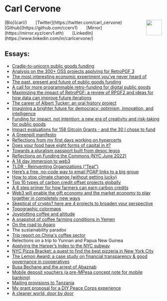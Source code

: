 # Carl Cervone

<img src="../assets/img/avatar.png" width="50" height="50" align="right"/>
[Bio](carl/) 
&nbsp; &nbsp; &nbsp; [Twitter](https://twitter.com/carl_cervone)
&nbsp; &nbsp; &nbsp; [Github](https://github.com/ccerv1)
&nbsp; &nbsp; &nbsp; [Mirror](https://mirror.xyz/cerv1.eth)
&nbsp; &nbsp; &nbsp; [LinkedIn](https://www.linkedin.com/in/carlcervone/)

## Essays:
- [Cradle-to-unicorn public goods funding](https://gov.gitcoin.co/t/cradle-to-unicorn-public-goods-funding/17189)
- [Analysis on the 300+ OSS projects applying for RetroPGF 3](https://mirror.xyz/cerv1.eth/aKLPb2c9n57zNUyOkv8IirYawVba74a1gjjTAe3TPX0)
- [The most interesting economic experiment you’ve never heard of](https://mirror.xyz/cerv1.eth/SupW7pL4YBK56YY3HOWhz_9aOeMiKUDsPG4xVZSBE6k)
- [The past, present and future of public goods funding](https://mirror.xyz/cerv1.eth/VfD17ebuKnUr3jXI2Bbw0qvH1GbsCO6NqjqQ0ecJW_c)
- [A call for more programmable retro-funding for digital public goods](essays/programmable_retrofunding)
- [Maximizing the impact of RetroPGF: a review of RPGF2 and ideas for how data can improve future iterations](https://mirror.xyz/cerv1.eth/tCjpRODfiYpnKIgPLRplW0lAopVP3no_JmI34dNsAWk)
- [The career of Albert Tucker: an oral history project](essays/albert_tucker)
- [Imagining a brighter future for democracy: optimism, innovation, and intelligence](essays/optimistic_democracy)
- [Funding for impact, not intention: a new era of creativity and risk-taking for public goods](essays/funding_for_impact)
- [Impact evaluations for 158 Gitcoin Grants - and the 30 I chose to fund](essays/gtc_alpha_impact)
- [A Greenpill manifesto](essays/greenpill)
- [Reflections from my first days working on hypercerts](essays/hypercerts_reflections)
- [Does your food have eight forms of capital in it?](https://mirror.xyz/cerv1.eth/jpe5NGhHDL-1JjtY2jE0MYbc055cfP-138jDBhZ2Z9A)
- [Towards a pluralism passport built from desoc legos](essays/pluralism_passport)
- [Reflections on Funding the Commons (NYC June 2022)](essays/funding_the_commons)
- [A 14 day immersion to web3](essays/14days)
- [TLDR - Reinventing Organizations (“Teal”)](essays/teal)
- [Here’s a free, no-code way to email POAP links to a big group](essays/nocode_poap)
- [How to stop climate change (without getting lucky)](essays/climate_change)
- [Top 10 types of carbon credit offset projects globally](essays/carbon_credits_db)
- [A 6 step primer for how farmers can earn carbon credits](essays/carbon_credits_6steps)
- [Web3 will enable the gift economy and the market economy to play together in completely new ways](essays/web3_gift_economy)
- [Skeptical of crypto? here are 4 projects to broaden your perspective](essays/crypto_skeptic)
- [Topographic colormaps](essays/topoloco)
- [Joyplotting coffee and altitude](essays/joyplotting)
- [A snapshot of coffee farming conditions in Yemen](essays/yemen_coffee)
- [On the road to Agaro](essays/agaro)
- The sustainability paradox
- [Trip report on China's coffee sector](essays/china_trip_report)
- Relections on a trip to Yunnan and Papua New Guinea
- [Applying the Harper’s Index to the NYC subway](essays/harpers_index)
- [NYC Pizza Bracket: a quest to find the best pizzeria in New York City](essays/pizza_bracket)
- [The Lemon Award: a case study on financial transparency & good governance in cooperatives](essays/lemon_award)
- [Busa Bechane and the arrest of Abaznab](essays/busa)
- [Mobile deposit vouchers (a pre-MPesa concept note for mobile banking)](essays/mobile_deposit_vouchers)
- [Mailing provisions to Tanzania](essays/mailing_provisions)
- [My grant proposal for a DIY Peace Corps experience](essays/diy_peacecorps)
- [A cleaner world, door by door](essays/cleaner_world)